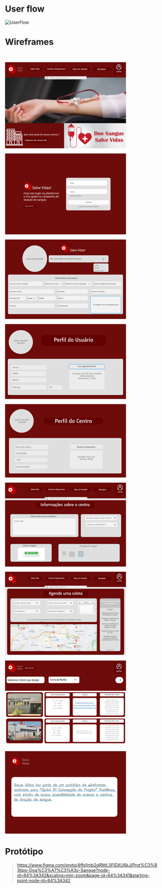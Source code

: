 
# User flow

![UserFlow](images/userflow.jpg)


# Wireframes
<br>

![](images/home.png)

![](images/login.png)

![](images/Cadastro.png)

![](images/Perfildousuario.png)

![](images/Perfildocentro.png)

![](images/Informacaodocentro.png)

![](images/Agendacoleta.png)

![](images/Centros.png)

![](images/SobreNos.png)
<br>

# Protótipo

>https://www.figma.com/proto/4ffq1mb2qRNtL5FlDXU6kJ/Prot%C3%B3tipo-Doa%C3%A7%C3%A3o-Sangue?node-id=64%3A342&scaling=min-zoom&page-id=64%3A341&starting-point-node-id=64%3A342